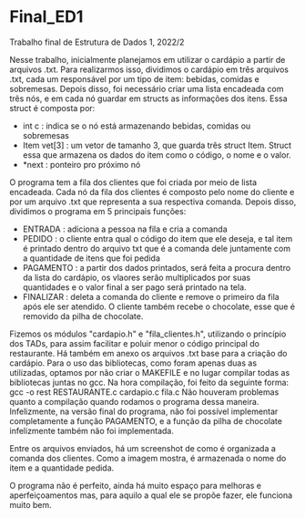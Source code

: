 # Final_ED1
Trabalho final de Estrutura de Dados 1, 2022/2

Nesse trabalho, inicialmente planejamos em utilizar o cardápio a partir de arquivos .txt. Para realizarmos isso, dividimos o cardápio em três arquivos .txt, cada um responsável por um tipo de item: bebidas, comidas e sobremesas. Depois disso, foi necessário criar uma lista encadeada com três nós, e em cada nó guardar em structs as informações dos itens. Essa struct é composta por:
  - int c : indica se o nó está armazenando bebidas, comidas ou sobremesas
  - Item vet[3] : um vetor de tamanho 3, que guarda três struct Item. Struct essa que armazena os dados do item como o código, o nome e o valor.
  - *next : ponteiro pro próximo nó

O programa tem a fila dos clientes que foi criada por meio de lista encadeada. Cada nó da fila dos clientes é composto pelo nome do cliente e por um arquivo .txt que representa a sua respectiva comanda.
Depois disso, dividimos o programa em 5 principais funções:
  - ENTRADA : adiciona a pessoa na fila e cria a comanda
  - PEDIDO : o cliente entra qual o código do item que ele deseja, e tal item é printado dentro do arquivo txt que é a comanda dele juntamente com a quantidade de itens que foi pedida
  - PAGAMENTO : a partir dos dados printados, será feita a procura dentro da lista do cardápio, os vlaores serão multiplicados por suas quantidades e o valor final a ser pago será printado na tela. 
  - FINALIZAR : deleta a comanda do cliente e remove o primeiro da fila após ele ser atendido. O cliente também recebe o chocolate, esse que é removido da pilha de chocolate.

Fizemos os módulos "cardapio.h" e "fila_clientes.h", utilizando o princípio dos TADs, para assim facilitar e poluir menor o código principal do restaurante. Há também em anexo os arquivos .txt base para a criação do cardápio. Para o uso das bibliotecas, como foram apenas duas as utilizadas, optamos por não criar o MAKEFILE e no lugar compilar todas as bibliotecas juntas no gcc. Na hora compilação, foi feito da seguinte forma:
  gcc -o rest RESTAURANTE.c cardapio.c fila.c
Não houveram problemas quanto a compilação quando rodamos o programa dessa maneira. Infelizmente, na versão final do programa, não foi possível implementar completamente a função PAGAMENTO, e a função da pilha de chocolate infelizmente também não foi implementada.

Entre os arquivos enviados, há um screenshot de como é organizada a comanda dos clientes. Como a imagem mostra, é armazenada o nome do item e a quantidade pedida. 

O programa não é perfeito, ainda há muito espaço para melhoras e aperfeiçoamentos mas, para aquilo a qual ele se propõe fazer, ele funciona muito bem. 
